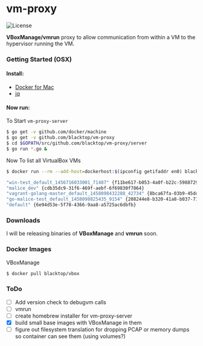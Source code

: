 # vm-proxy
![License][license]  

**VBoxManage/vmrun** proxy to allow communication from within a VM to the hypervisor running the VM.

[godoc]: https://godoc.org/github.com/blacktop/vm-proxy?status.svg
[license]: https://img.shields.io/github/license/blacktop/vm-proxy.svg

### Getting Started (OSX)

#### Install:
 - [Docker for Mac](https://beta.docker.com/)
 - [jq](https://stedolan.github.io/jq/)  

#### Now run:
To Start `vm-proxy-server`
```bash
$ go get -v github.com/docker/machine
$ go get -v github.com/blacktop/vm-proxy
$ cd $GOPATH/src/github.com/blacktop/vm-proxy/server
$ go run *.go &
```
Now To list all VirtualBox VMs
```bash
$ docker run --rm --add-host=dockerhost:$(ipconfig getifaddr en0) blacktop/vbox list vms
```
```bash
"win-test_default_1456716033001_71487" {f11be617-b053-4a0f-b22c-59887290ec96}
"malice_dev" {cdb35dc9-31f6-469f-aebf-6f69830f7864}
"vagrant-golang-master_default_1458098432288_42734" {8bca67fa-03b9-45dd-9436-53f1877e1608}
"go-malice-test_default_1458098825435_9154" {208244e8-b320-41a8-b037-7127cbc9d09d}
"default" {6e94d53e-5f78-4366-9aa8-a5725ac6dbfb}
```

### Downloads
I will be releasing binaries of **VBoxManage** and **vmrun** soon.

### Docker Images
VBoxManage
```bash
$ docker pull blacktop/vbox
```

### ToDo
 - [ ] Add version check to debugvm calls
 - [ ] vmrun
 - [ ] create homebrew installer for vm-proxy-server
 - [x] build small base images with VBoxManage in them
 - [ ] figure out filesystem translation for dropping PCAP or memory dumps so container can see them (using volumes?)  

